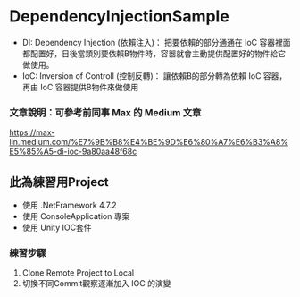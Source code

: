 # DependencyInjectionSample
- DI: Dependency Injection (依賴注入)：
把要依賴的部分通通在 IoC 容器裡面都配置好，日後當類別要依賴B物件時，容器就會主動提供配置好的物件給它做使用。
- IoC: Inversion of Controll (控制反轉)：
讓依賴B的部分轉為依賴 IoC 容器，再由 IoC 容器提供B物件來做使用

### 文章說明：可參考前同事 Max 的 Medium 文章
https://max-lin.medium.com/%E7%9B%B8%E4%BE%9D%E6%80%A7%E6%B3%A8%E5%85%A5-di-ioc-9a80aa48f68c


## 此為練習用Project
- 使用 .NetFramework 4.7.2
- 使用 ConsoleApplication 專案
- 使用 Unity IOC套件

### 練習步驟
1. Clone Remote Project to Local
2. 切換不同Commit觀察逐漸加入 IOC 的演變

